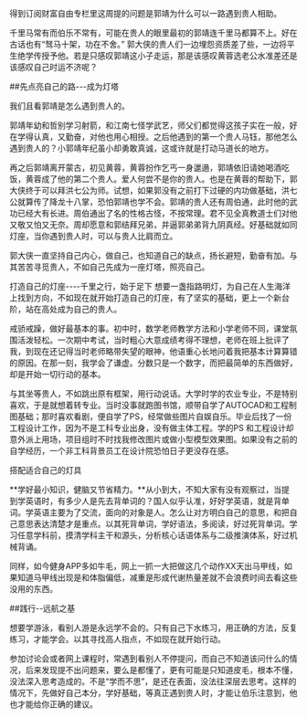 得到订阅财富自由专栏里这周提的问题是郭靖为什么可以一路遇到贵人相助。

千里马常有而伯乐不常有，可能在贵人的眼里最初的郭靖连千里马都算不上。好在古话也有“驽马十架，功在不舍。” 郭大侠的贵人们一边埋怨资质差了些，一边将平生绝学传授予他。若是只感叹郭靖这小子走运，那是该感叹黄蓉选老公水准差还是该感叹自己时运不济呢？

##先点亮自己的路---成为灯塔

我们且看郭靖是怎么遇到贵人的。

郭靖年幼和哲别学习射箭，和江南七怪学武艺，师父们都觉得这孩子实在一般，好在学得认真，又勤奋，对他也用心相授。之后他遇到的第一个贵人马钰，那他怎么遇到贵人的？小郭靖年纪虽小却勇敢真诚，这或许就是打动马道长的地方。

再之后郭靖离开蒙古，初见黄蓉，黄蓉扮作乞丐一身邋遢，郭靖依旧请她喝酒吃饭，黄蓉成了他的第二个贵人。爱人何尝不是你的贵人。也是在黄蓉的帮助下，郭大侠终于可以拜洪七公为师。试想，如果郭没有之前打下过硬的内功做基础，洪七公就算传了降龙十八掌，恐怕郭靖也学不会。郭靖的贵人还有周伯通，此时他的武功已经大有长进。周伯通出了名的性格古怪，不按常理。君不见全真教道士们对他又敬又怕又无奈。周却愿意和郭结拜兄弟，并逼郭弟弟背九阴真经。好基础就如同灯座，当你遇到贵人时，可以与贵人比肩而立。

郭大侠一直坚持自己内心，做自己，也知道自己的缺点，扬长避短，勤奋有加。与其苦苦寻觅贵人，不如自己先成为一座灯塔，照亮自己。

打造自己的灯座----千里之行，始于足下
想要一盏指路明灯，为自己在人生海洋上找到方向，不如现在就开始打造自己的灯座，有了坚实的基础，更上一个新台阶，站在高处成为自己的贵人。

戒骄戒躁，做好最基本的事。初中时，数学老师教学方法和小学老师不同，课堂氛围活泼轻松。一次期中考试，当时粗心大意成绩考得不理想，老师在班上批评了我，到现在还记得当时老师略带失望的眼神，他语重心长地问着我把基本计算算错的原因。在那一刻，我学会了谦虚。分数只是一个数字，而把最简单的东西做好，却是开始一切行动的基本。

与其坐等贵人，不如跳出原有框架，用行动说话。大学时学的农业专业，不是特别喜欢，于是就想着转专业。当时没事就跑图书馆，顺带自学了AUTOCAD和工程制图基础；那时喜欢看剧，便自学了PS，经常做些图片自娱自乐。毕业后找了一份工程设计工作，因为不是工科专业出身，没有做主体工程。学的PS 和工程设计却意外派上用场，项目组时不时找我修改图片或做小型模型效果图。如果没有之前的自学经历，一个非工科背景员工在设计院恐怕日子更没存在感。

搭配适合自己的灯具

**学好最小知识，健脑又节省精力。**从小到大，不知大家有没有观察过，当提到学英语时，有多少人是先去背单词的？国人似乎认准，好好学英语，就是背单词。学英语主要为了交流，面向的对象是人。怎么让对方明白自己的意思，和把自己意思表达清楚才是重点。以其死背单词，学好语法，多阅读，好过死背单词。学习任意学科前，摸清学科主干和源头，分析核心话语体系与二级推演体系，好过机械背诵。

同样，如今健身APP多如牛毛，网上一抓一大把做这几个动作XX天出马甲线，如果知道马甲线出现是和体脂偏低，减重是形成代谢热量差就不会浪费时间去看这些没用的东西。

##践行--远航之基

想要学游泳，看别人游是永远学不会的。只有自己下水练习，用正确的方法，反复练习，才能学会。以其寻找高人指点，不如现在就开始行动。

参加讨论会或者网上课程时，常遇到看别人不停提问，而自己不知道该问什么的情况，后来发现提不出问题来，要么是都懂了，更有可能是只知道皮毛，根本不懂，没法深入思考造成的。不是“学而不思”，是还在表面，没法往深层去思考。这样的情况下，先做好自己本分，学好基础，等真正遇到贵人时，才能让伯乐注意到，他也才能给你正确的建议。
